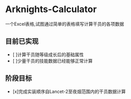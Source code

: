 # Arknights-Calculator
一个Excel表格,试图通过简单的表格填写计算干员的各项数据
## 目前已实现
- [ ]计算干员随等级成长后的基础属性
- [ ]少量干员的技能数据已经能够正常计算
## 阶段目标
- [x]完成实装顺序自Lancet-2至夜烟范围内的干员数据计算
